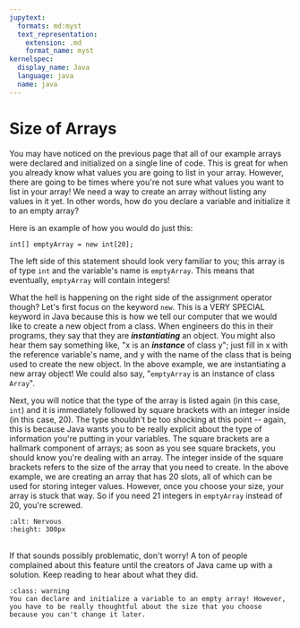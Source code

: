```yaml
---
jupytext:
  formats: md:myst
  text_representation:
    extension: .md
    format_name: myst
kernelspec:
  display_name: Java
  language: java
  name: java
---
```


Size of Arrays
==============

You may have noticed on the previous page that all of our example arrays were declared and initialized on a single line of code. This is great for when you already know what values you are going to list in your array. However, there are going to be times where you're not sure what values you want to list in your array! We need a way to create an array without listing any values in it yet. In other words, how do you declare a variable and initialize it to an empty array?

Here is an example of how you would do just this:

```{code-cell} java
int[] emptyArray = new int[20];
```

The left side of this statement should look very familiar to you; this array is of type `int` and the variable's name is `emptyArray`. This means that eventually, `emptyArray` will contain integers!

What the hell is happening on the right side of the assignment operator though? Let's first focus on the keyword `new`. This is a VERY SPECIAL keyword in Java because this is how we tell our computer that we would like to create a new object from a class. When engineers do this in their programs, they say that they are <b><i>instantiating</i></b> an object. You might also hear them say something like, "x is an <b><i>instance</i></b> of class y"; just fill in x with the reference variable's name, and y with the name of the class that is being used to create the new object. In the above example, we are instantiating a new array object! We could also say, "`emptyArray` is an instance of class `Array`".

Next, you will notice that the type of the array is listed again (in this case, `int`) and it is immediately followed by square brackets with an integer inside (in this case, 20). The type shouldn't be too shocking at this point -- again, this is because Java wants you to be really explicit about the type of information you're putting in your variables. The square brackets are a hallmark component of arrays; as soon as you see square brackets, you should know you're dealing with an array. The integer inside of the square brackets refers to the size of the array that you need to create. In the above example, we are creating an array that has 20 slots, all of which can be used for storing integer values. However, once you choose your size, your array is stuck that way. So if you need 21 integers in  `emptyArray` instead of 20, you're screwed.

```{image} https://i.gifer.com/XcG0.gif
:alt: Nervous
:height: 300px
```
<br>If that sounds possibly problematic, don't worry! A ton of people complained about this feature until the creators of Java came up with a solution. Keep reading to hear about what they did.

```{admonition} TL;DR
:class: warning
You can declare and initialize a variable to an empty array! However, you have to be really thoughtful about the size that you choose because you can't change it later.
```

